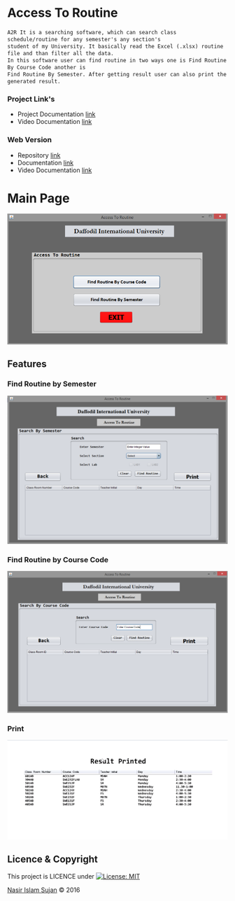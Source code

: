 # Access To Routine

```
A2R It is a searching software, which can search class schedule/routine for any semester's any section's 
student of my University. It basically read the Excel (.xlsx) routine file and than filter all the data.
In this software user can find routine in two ways one is Find Routine By Course Code another is
Find Routine By Semester. After getting result user can also print the generated result.
```

### Project Link's
* Project Documentation [link](https://sites.google.com/diu.edu.bd/a2r/home)
* Video Documentation [link](https://www.youtube.com/watch?v=658dF4Ml7S8)

### Web Version
* Repository [link](https://github.com/78526/A2R)
* Documentation [link](https://sites.google.com/view/a2r)
* Video Documentation [link](https://youtu.be/TXmE8lAUgvg)



# Main Page
![Main_Page](https://github.com/78526Nasir/AccessToRoutine/blob/master/images/main-page.png)

## Features

### Find Routine by Semester
![Find_Routine_By_Semester](https://github.com/78526Nasir/AccessToRoutine/blob/master/images/find-routine-by-semester.png)

### Find Routine by Course Code
![Fin_Routine_By_Course_Code](https://github.com/78526Nasir/AccessToRoutine/blob/master/images/find-routine-by-course-code.png)

### Print
![Printed_Result](https://github.com/78526Nasir/AccessToRoutine/blob/master/images/Printed_Result.png)


## Licence & Copyright 
This project is LICENCE under [![License: MIT](https://img.shields.io/badge/License-MIT-yellow.svg)](https://opensource.org/licenses/MIT)

<a href="https://github.com/78526Nasir">Nasir Islam Sujan</a> &copy; 2016
